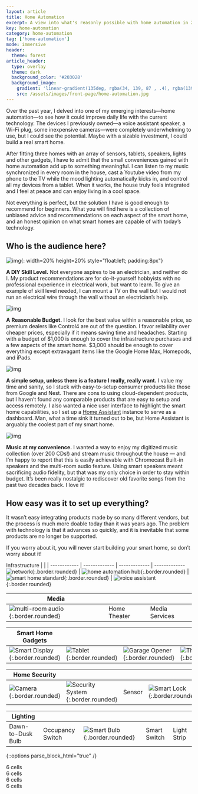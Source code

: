 ```yaml
---
layout: article
title: Home Automation
excerpt: A view into what's reasonly possible with home automation in 2019.
key: home-automation
category: home-automation
tag: ['home-automation']
mode: immersive
header:
  theme: forest
article_header:
  type: overlay
  theme: dark
  background_color: '#203028'
  background_image:
    gradient: 'linear-gradient(135deg, rgba(34, 139, 87 , .4), rgba(139, 34, 139, .4))'
    src: /assets/images/front-page/home-automation.jpg
---
```



<!--more-->

Over the past year, I delved into one of my emerging interests—home automation—to see how it could improve daily life with the current technology.  The devices I previously owned—a voice assistant speaker, a Wi-Fi plug, some inexpensive cameras—were completely underwhelming to use, but I could see the potential. Maybe with a sizable investment, I could build a real smart home.



After fitting three homes with an array of sensors, tablets, speakers, lights and other gadgets, I have to admit that the small conveniences gained with home automation add up to something meaningful. I can listen to my music synchronized in every room in the house, cast a Youtube video from my phone to the TV while the mood lighting automatically kicks in, and control all my devices from a tablet. When it works, the house truly feels integrated and I feel at peace and can enjoy living in a cool space. 



Not everything is perfect, but the solution I have is good enough to recommend for beginners. What you will find here is a collection of unbiased advice and recommendations on each aspect of the smart home, and an honest opinion on what smart homes are capable of with today’s technology.



## Who is the audience here?

![img](https://d2mxuefqeaa7sj.cloudfront.net/s_6F2D06D13ED5B646A7B3ABF92554F4B018DC3C58310A9D7A5EC1772E423FF837_1544503462295_diy_skill.JPG){: width=20% height=20% style="float:left; padding:8px"}



**A DIY Skill Level.** Not everyone aspires to be an electrician, and neither do I. My product recommendations are for do-it-yourself hobbyists with no professional experience in electrical work, but want to learn. To give an example of skill level needed, I can mount a TV on the wall but I would not run an electrical wire through the wall without an electrician’s help.  



![img](https://d2mxuefqeaa7sj.cloudfront.net/s_6F2D06D13ED5B646A7B3ABF92554F4B018DC3C58310A9D7A5EC1772E423FF837_1544503224715_budget.JPG)





**A** **Reasonable Budget.** I look for the best value within a reasonable price, so premium dealers like Control4 are out of the question. I favor reliability over cheaper prices, especially if it means saving time and headaches. Starting with a budget of $1,000 is enough to cover the infrastructure purchases and a few aspects of the smart home. $3,000 should be enough to cover everything except extravagant items like the Google Home Max, Homepods, and iPads.



![img](https://d2mxuefqeaa7sj.cloudfront.net/s_6F2D06D13ED5B646A7B3ABF92554F4B018DC3C58310A9D7A5EC1772E423FF837_1551228909465_homeassistant02.jpg)



**A simple setup, unless there is a feature I really, really want.** I value my time and sanity, so I stuck with easy-to-setup consumer products like those from Google and Nest. There are cons to using cloud-dependent products, but I haven’t found any comparable products that are easy to setup and access remotely. I also wanted a nice user interface to highlight the smart home capabilities, so I set up a [Home Assistant](https://www.home-assistant.io/) instance to serve as a dashboard. Man, what a time sink it turned out to be, but Home Assistant is arguably the coolest part of my smart home.



![img](https://d2mxuefqeaa7sj.cloudfront.net/s_6F2D06D13ED5B646A7B3ABF92554F4B018DC3C58310A9D7A5EC1772E423FF837_1544504409789_music.JPG)

**Music at my convenience.** I wanted a way to enjoy my digitized music collection (over 200 CDs!) and stream music throughout the house — and I’m happy to report that this is easily achievable with Chromecast Built-in speakers and the multi-room audio feature. Using smart speakers meant sacrificing audio fidelity, but that was my only choice in order to stay within budget. It’s been really nostalgic to rediscover old favorite songs from the past two decades back. I love it!



## How easy was it to set up everything?

It wasn’t easy integrating products made by so many different vendors, but the process is much more doable today than it was  years ago. The problem with technology is that it advances so quickly, and it is inevitable that some products are no longer be supported. 

If you worry about it, you will never start building your smart home, so don’t worry about it!



Infrastructure | | |
------------ | ------------- | ------------- | ------------- 
 ![network](assets\images\grid\network.jpg){:.border.rounded} | ![home automation hub](assets\images\grid\home-automation-hub.jpg){:.border.rounded}  | ![smart home standard](assets\images\grid\smart-home-standard.jpg){:.border.rounded} | ![voice assistant](assets\images\grid\voice-assistant.jpg){:.border.rounded}


Media | | |
------------ | ------------- | ------------- | 
![multi-room audio](assets\images\grid\multiroom.jpg){:.border.rounded} | Home Theater | Media Services

Smart Home Gadgets | | | |
------------ | ------------- | ------------- | ------------- |
![Smart Display](assets\images\grid\smart-display.jpg){:.border.rounded} | ![Tablet](assets\images\grid\tablet.jpg){:.border.rounded} | ![Garage Opener](assets\images\grid\garage-door.jpg){:.border.rounded} |![Thermostat](assets\images\grid\x.jpg){:.border.rounded}

Home Security | | | |
------------ | ------------- | ------------- | ------------- |
![Camera](assets\images\grid\x.jpg){:.border.rounded} |![Security System](assets\images\grid\x.jpg){:.border.rounded} | Sensor | ![Smart Lock](assets\images\grid\smart-lock.jpg){:.border.rounded}

Lighting | | | | |
------------ | ------------- | ------------- | ------------- | ------------- |
Dawn-to-Dusk Bulb | Occupancy Switch | ![Smart Bulb](assets\images\grid\smart-bulb.jpg){:.border.rounded} | Smart Switch | Light Strip

{::options parse_block_html="true" /}
<div class="grid-container">
  <div class="grid grid--p-3">
    <div class="cell cell--6"><div>6 cells</div></div>
    <div class="cell cell--6"><div>6 cells</div></div>
    <div class="cell cell--6"><div>6 cells</div></div>
    <div class="cell cell--6"><div>6 cells</div></div>
  </div>
</div>
